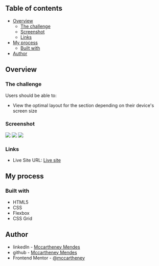 ## Table of contents

- [Overview](#overview)
  - [The challenge](#the-challenge)
  - [Screenshot](#screenshot)
  - [Links](#links)
- [My process](#my-process)
  - [Built with](#built-with)
- [Author](#author)

## Overview

### The challenge

Users should be able to:

- View the optimal layout for the section depending on their device's screen size

### Screenshot

![](./screenshot/desktop.jpg)
![](./screenshot/mobile1.jpg)
![](./screenshot/mobile2.jpg)


### Links

- Live Site URL: [Live site](https://candid-lamington-e93dca.netlify.app/)

## My process

### Built with

- HTML5
- CSS 
- Flexbox
- CSS Grid

## Author

- linkedIn - [Mccartheney Mendes](https://www.linkedin.com/in/mccartheney-mendes-892709292/)
- github - [Mccartheney Mendes](https://github.com/mccartheney)
- Frontend Mentor - [@mccartheney](https://www.frontendmentor.io/profile/mccartheney)
